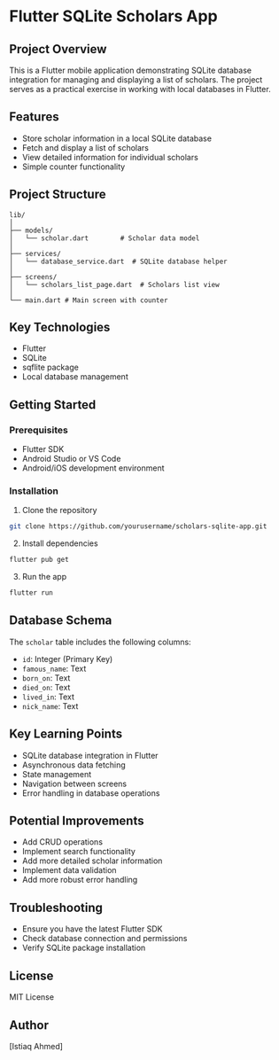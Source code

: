 # Flutter SQLite Scholars App

## Project Overview

This is a Flutter mobile application demonstrating SQLite database integration for managing and displaying a list of scholars. The project serves as a practical exercise in working with local databases in Flutter.

## Features

- Store scholar information in a local SQLite database
- Fetch and display a list of scholars
- View detailed information for individual scholars
- Simple counter functionality

## Project Structure

```
lib/
│
├── models/
│   └── scholar.dart        # Scholar data model
│
├── services/
│   └── database_service.dart  # SQLite database helper
│
├── screens/   
│   └── scholars_list_page.dart  # Scholars list view
│
└── main.dart # Main screen with counter
```

## Key Technologies

- Flutter
- SQLite
- sqflite package
- Local database management

## Getting Started

### Prerequisites

- Flutter SDK
- Android Studio or VS Code
- Android/iOS development environment

### Installation

1. Clone the repository
```bash
git clone https://github.com/yourusername/scholars-sqlite-app.git
```

2. Install dependencies
```bash
flutter pub get
```

3. Run the app
```bash
flutter run
```

## Database Schema

The `scholar` table includes the following columns:
- `id`: Integer (Primary Key)
- `famous_name`: Text
- `born_on`: Text
- `died_on`: Text
- `lived_in`: Text
- `nick_name`: Text

## Key Learning Points

- SQLite database integration in Flutter
- Asynchronous data fetching
- State management
- Navigation between screens
- Error handling in database operations

## Potential Improvements

- Add CRUD operations
- Implement search functionality
- Add more detailed scholar information
- Implement data validation
- Add more robust error handling

## Troubleshooting

- Ensure you have the latest Flutter SDK
- Check database connection and permissions
- Verify SQLite package installation

## License

MIT License

## Author

[Istiaq Ahmed]
